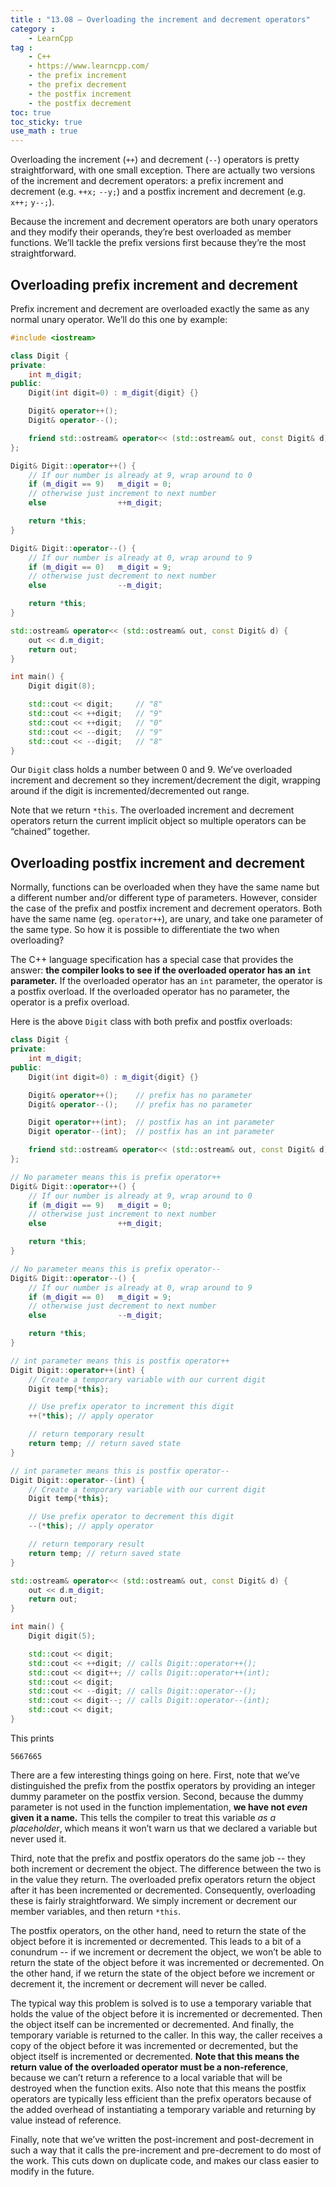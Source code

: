```yaml
---
title : "13.08 — Overloading the increment and decrement operators"
category :
    - LearnCpp
tag : 
    - C++
    - https://www.learncpp.com/
    - the prefix increment
    - the prefix decrement
    - the postfix increment
    - the postfix decrement
toc: true  
toc_sticky: true 
use_math : true
---
```



Overloading the increment (`++`) and decrement (`--`) operators is pretty straightforward, with one small exception. There are actually two versions of the increment and decrement operators: a prefix increment and decrement (e.g. `++x;` `--y;`) and a postfix increment and decrement (e.g. `x++;` `y--;`).

Because the increment and decrement operators are both unary operators and they modify their operands, they’re best overloaded as member functions. We’ll tackle the prefix versions first because they’re the most straightforward.


## Overloading prefix increment and decrement

Prefix increment and decrement are overloaded exactly the same as any normal unary operator. We’ll do this one by example:

```c++
#include <iostream>

class Digit {
private:
    int m_digit;
public:
    Digit(int digit=0) : m_digit{digit} {}

    Digit& operator++();
    Digit& operator--();

    friend std::ostream& operator<< (std::ostream& out, const Digit& d);
};

Digit& Digit::operator++() {
    // If our number is already at 9, wrap around to 0
    if (m_digit == 9)   m_digit = 0;
    // otherwise just increment to next number
    else                ++m_digit;

    return *this;
}

Digit& Digit::operator--() {
    // If our number is already at 0, wrap around to 9
    if (m_digit == 0)   m_digit = 9;
    // otherwise just decrement to next number
    else                --m_digit;

    return *this;
}

std::ostream& operator<< (std::ostream& out, const Digit& d) {
	out << d.m_digit;
	return out;
}

int main() {
    Digit digit(8);

    std::cout << digit;     // "8"
    std::cout << ++digit;   // "9"
    std::cout << ++digit;   // "0"
    std::cout << --digit;   // "9"
    std::cout << --digit;   // "8"
}
```

Our `Digit` class holds a number between 0 and 9. We’ve overloaded increment and decrement so they increment/decrement the digit, wrapping around if the digit is incremented/decremented out range.

Note that we return `*this`. The overloaded increment and decrement operators return the current implicit object so multiple operators can be “chained” together.


## Overloading postfix increment and decrement

Normally, functions can be overloaded when they have the same name but a different number and/or different type of parameters. However, consider the case of the prefix and postfix increment and decrement operators. Both have the same name (eg. `operator++`), are unary, and take one parameter of the same type. So how it is possible to differentiate the two when overloading?

The C++ language specification has a special case that provides the answer: **the compiler looks to see if the overloaded operator has an `int` parameter.** If the overloaded operator has an `int` parameter, the operator is a postfix overload. If the overloaded operator has no parameter, the operator is a prefix overload.

Here is the above `Digit` class with both prefix and postfix overloads:

```c++
class Digit {
private:
    int m_digit;
public:
    Digit(int digit=0) : m_digit{digit} {}

    Digit& operator++();    // prefix has no parameter
    Digit& operator--();    // prefix has no parameter

    Digit operator++(int);  // postfix has an int parameter
    Digit operator--(int);  // postfix has an int parameter

    friend std::ostream& operator<< (std::ostream& out, const Digit& d);
};

// No parameter means this is prefix operator++
Digit& Digit::operator++() {
    // If our number is already at 9, wrap around to 0
    if (m_digit == 9)   m_digit = 0;
    // otherwise just increment to next number
    else                ++m_digit;

    return *this;
}

// No parameter means this is prefix operator--
Digit& Digit::operator--() {
    // If our number is already at 0, wrap around to 9
    if (m_digit == 0)   m_digit = 9;
    // otherwise just decrement to next number
    else                --m_digit;

    return *this;
}

// int parameter means this is postfix operator++
Digit Digit::operator++(int) {
    // Create a temporary variable with our current digit
    Digit temp{*this};

    // Use prefix operator to increment this digit
    ++(*this); // apply operator

    // return temporary result
    return temp; // return saved state
}

// int parameter means this is postfix operator--
Digit Digit::operator--(int) {
    // Create a temporary variable with our current digit
    Digit temp{*this};

    // Use prefix operator to decrement this digit
    --(*this); // apply operator

    // return temporary result
    return temp; // return saved state
}

std::ostream& operator<< (std::ostream& out, const Digit& d) {
	out << d.m_digit;
	return out;
}

int main() {
    Digit digit(5);

    std::cout << digit;
    std::cout << ++digit; // calls Digit::operator++();
    std::cout << digit++; // calls Digit::operator++(int);
    std::cout << digit;
    std::cout << --digit; // calls Digit::operator--();
    std::cout << digit--; // calls Digit::operator--(int);
    std::cout << digit;
}
```

This prints

```
5667665
```

There are a few interesting things going on here. First, note that we’ve distinguished the prefix from the postfix operators by providing an integer dummy parameter on the postfix version. Second, because the dummy parameter is not used in the function implementation, **we have not *even* given it a name.** This tells the compiler to treat this variable *as a placeholder*, which means it won’t warn us that we declared a variable but never used it.

Third, note that the prefix and postfix operators do the same job -- they both increment or decrement the object. The difference between the two is in the value they return. The overloaded prefix operators return the object after it has been incremented or decremented. Consequently, overloading these is fairly straightforward. We simply increment or decrement our member variables, and then return `*this`.

The postfix operators, on the other hand, need to return the state of the object before it is incremented or decremented. This leads to a bit of a conundrum -- if we increment or decrement the object, we won’t be able to return the state of the object before it was incremented or decremented. On the other hand, if we return the state of the object before we increment or decrement it, the increment or decrement will never be called.

The typical way this problem is solved is to use a temporary variable that holds the value of the object before it is incremented or decremented. Then the object itself can be incremented or decremented. And finally, the temporary variable is returned to the caller. In this way, the caller receives a copy of the object before it was incremented or decremented, but the object itself is incremented or decremented. **Note that this means the return value of the overloaded operator must be a non-reference**, because we can’t return a reference to a local variable that will be destroyed when the function exits. Also note that this means the postfix operators are typically less efficient than the prefix operators because of the added overhead of instantiating a temporary variable and returning by value instead of reference.

Finally, note that we’ve written the post-increment and post-decrement in such a way that it calls the pre-increment and pre-decrement to do most of the work. This cuts down on duplicate code, and makes our class easier to modify in the future.